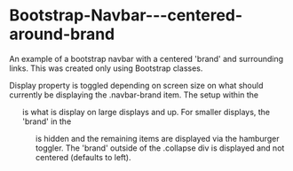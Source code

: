 # Bootstrap-Navbar---centered-around-brand
An example of a bootstrap navbar with a centered 'brand' and surrounding links. This was created only using Bootstrap classes.

Display property is toggled depending on screen size on what should currently be displaying the .navbar-brand item. The setup within the <ul> is what is display on large displays and up. For smaller displays, the 'brand' in the <ul> is hidden and the remaining items are displayed via the hamburger toggler. The 'brand' outside of the .collapse div is displayed and not centered (defaults to left). 

